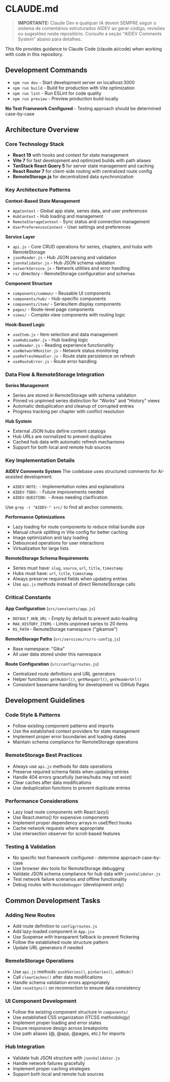 # CLAUDE.md

> **IMPORTANTE:** Claude Dev e qualquer IA devem SEMPRE seguir o sistema de comentários estruturados AIDEV ao gerar código, revisões ou sugestões neste repositório. Consulte a seção "AIDEV Comments System" abaixo para detalhes.

This file provides guidance to Claude Code (claude.ai/code) when working with code in this repository.

## Development Commands

- `npm run dev` - Start development server on localhost:3000
- `npm run build` - Build for production with Vite optimization
- `npm run lint` - Run ESLint for code quality
- `npm run preview` - Preview production build locally

**No Test Framework Configured** - Testing approach should be determined case-by-case

## Architecture Overview

### Core Technology Stack
- **React 19** with hooks and context for state management
- **Vite 7** for fast development and optimized builds with path aliases
- **TanStack React Query 5** for server state management and caching
- **React Router 7** for client-side routing with centralized route config
- **RemoteStorage.js** for decentralized data synchronization

### Key Architecture Patterns

**Context-Based State Management**
- `AppContext` - Global app state, series data, and user preferences
- `HubContext` - Hub loading and management
- `RemoteStorageContext` - Sync status and connection management
- `UserPreferencesContext` - User settings and preferences

**Service Layer**
- `api.js` - Core CRUD operations for series, chapters, and hubs with RemoteStorage
- `jsonReader.js` - Hub JSON parsing and validation
- `jsonValidator.js` - Hub JSON schema validation
- `networkService.js` - Network utilities and error handling
- `rs/` directory - RemoteStorage configuration and schemas

**Component Structure**
- `components/common/` - Reusable UI components
- `components/hub/` - Hub-specific components
- `components/item/` - Series/item display components
- `pages/` - Route-level page components
- `views/` - Complex view components with routing logic

**Hook-Based Logic**
- `useItem.js` - Item selection and data management
- `useHubLoader.js` - Hub loading logic
- `useReader.js` - Reading experience functionality
- `useNetworkMonitor.js` - Network status monitoring
- `useRefreshHandler.js` - Route state persistence on refresh
- `useRouteError.js` - Route error handling

### Data Flow & RemoteStorage Integration

**Series Management**
- Series are stored in RemoteStorage with schema validation
- Pinned vs unpinned series distinction for "Works" and "History" views
- Automatic deduplication and cleanup of corrupted entries
- Progress tracking per chapter with conflict resolution

**Hub System**
- External JSON hubs define content catalogs
- Hub URLs are normalized to prevent duplicates
- Cached hub data with automatic refresh mechanisms
- Support for both local and remote hub sources

### Key Implementation Details

**AIDEV Comments System**
The codebase uses structured comments for AI-assisted development:
- `AIDEV-NOTE:` - Implementation notes and explanations
- `AIDEV-TODO:` - Future improvements needed
- `AIDEV-QUESTION:` - Areas needing clarification

Use `grep -r "AIDEV-" src/` to find all anchor comments.

**Performance Optimizations**
- Lazy loading for route components to reduce initial bundle size
- Manual chunk splitting in Vite config for better caching
- Image optimization and lazy loading
- Debounced operations for user interactions
- Virtualization for large lists

**RemoteStorage Schema Requirements**
- Series must have: `slug`, `source`, `url`, `title`, `timestamp`
- Hubs must have: `url`, `title`, `timestamp`
- Always preserve required fields when updating entries
- Use `api.js` methods instead of direct RemoteStorage calls

### Critical Constants

**App Configuration** (`src/constants/app.js`)
- `DEFAULT_HUB_URL` - Empty by default to prevent auto-loading
- `MAX_HISTORY_ITEMS` - Limits unpinned series to 20 items
- `RS_PATH` - RemoteStorage namespace ("gikamoe")

**RemoteStorage Paths** (`src/services/rs/rs-config.js`)
- Base namespace: "Gika"
- All user data stored under this namespace

**Route Configuration** (`src/config/routes.js`)
- Centralized route definitions and URL generators
- Helper functions: `getHubUrl()`, `getMangaUrl()`, `getReaderUrl()`
- Consistent basename handling for development vs GitHub Pages

## Development Guidelines

### Code Style & Patterns
- Follow existing component patterns and imports
- Use the established context providers for state management
- Implement proper error boundaries and loading states
- Maintain schema compliance for RemoteStorage operations

### RemoteStorage Best Practices
- Always use `api.js` methods for data operations
- Preserve required schema fields when updating entries
- Handle 404 errors gracefully (series/hubs may not exist)
- Clear caches after data modifications
- Use deduplication functions to prevent duplicate entries

### Performance Considerations
- Lazy load route components with React.lazy()
- Use React.memo() for expensive components
- Implement proper dependency arrays in useEffect hooks
- Cache network requests where appropriate
- Use intersection observer for scroll-based features

### Testing & Validation
- No specific test framework configured - determine approach case-by-case
- Use browser dev tools for RemoteStorage debugging
- Validate JSON schema compliance for hub data with `jsonValidator.js`
- Test network failure scenarios and offline functionality
- Debug routes with `RouteDebugger` (development only)

## Common Development Tasks

### Adding New Routes
- Add route definition to `config/routes.js`
- Add lazy-loaded component in `App.jsx`
- Use Suspense with transparent fallback to prevent flickering
- Follow the established route structure pattern
- Update URL generators if needed

### RemoteStorage Operations
- Use `api.js` methods: `pushSeries()`, `pinSeries()`, `addHub()`
- Call `clearCaches()` after data modifications
- Handle schema validation errors appropriately
- Use `resetSync()` on reconnection to ensure data consistency

### UI Component Development
- Follow the existing component structure in `components/`
- Use established CSS organization (ITCSS methodology)
- Implement proper loading and error states
- Ensure responsive design across breakpoints
- Use path aliases (@, @app, @pages, etc.) for imports

### Hub Integration
- Validate hub JSON structure with `jsonValidator.js`
- Handle network failures gracefully
- Implement proper caching strategies
- Support both local and remote hub sources